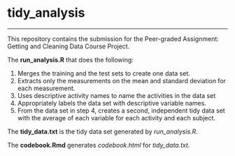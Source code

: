 # tidy_analysis
---

This repository contains the submission for the Peer-graded Assignment: Getting and Cleaning Data Course Project.

The **run_analysis.R** that does the following:
1. Merges the training and the test sets to create one data set.
2. Extracts only the measurements on the mean and standard deviation for each measurement.
3. Uses descriptive activity names to name the activities in the data set
4. Appropriately labels the data set with descriptive variable names.
5. From the data set in step 4, creates a second, independent tidy data set with the average of each variable for each activity and each subject.

The **tidy_data.txt** is the tidy data set generated by *run_analysis.R*.

The **codebook.Rmd** generates *codebook.html* for *tidy_data.txt*.
